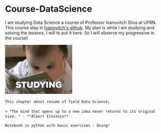 # Course-DataScience
I am studying Data Science a course of Professor Ivanovitch Silva at UFRN.
This course stay in [Ivanovitch's github](https://github.com/ivanovitchm/datascience_one_2019_1.git). My plan is while I am studying and solving the lessons. I will to put it here. So I will observe my progressive in the course!

![](studying.gif)

~~~Lesson 1
This chapter about resume of field Data Science;

> "The mind that opens up to a new idea never returns to its original size. " - **Albert Einstein** 
~~~

~~~Lesson 2
Notebook in python with basic exercises - Doing!
~~~


